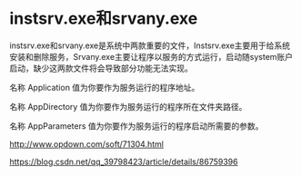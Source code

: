 # instsrv.exe和srvany.exe

instsrv.exe和srvany.exe是系统中两款重要的文件，Instsrv.exe主要用于给系统安装和删除服务，Srvany.exe主要让程序以服务的方式运行，启动随system账户启动，缺少这两款文件将会导致部分功能无法实现。


名称 Application 值为你要作为服务运行的程序地址。

名称 AppDirectory 值为你要作为服务运行的程序所在文件夹路径。

名称 AppParameters 值为你要作为服务运行的程序启动所需要的参数。

http://www.opdown.com/soft/71304.html

https://blog.csdn.net/qq_39798423/article/details/86759396


